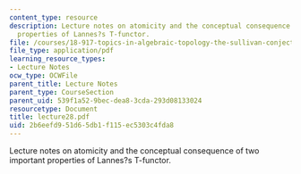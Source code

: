 ```yaml
---
content_type: resource
description: Lecture notes on atomicity and the conceptual consequence of two important
  properties of Lannes?s T-functor.
file: /courses/18-917-topics-in-algebraic-topology-the-sullivan-conjecture-fall-2007/2b6eefd951d65db1f115ec5303c4fda8_lecture28.pdf
file_type: application/pdf
learning_resource_types:
- Lecture Notes
ocw_type: OCWFile
parent_title: Lecture Notes
parent_type: CourseSection
parent_uid: 539f1a52-9bec-dea8-3cda-293d08133024
resourcetype: Document
title: lecture28.pdf
uid: 2b6eefd9-51d6-5db1-f115-ec5303c4fda8
---
```

Lecture notes on atomicity and the conceptual consequence of two important properties of Lannes?s T-functor.

